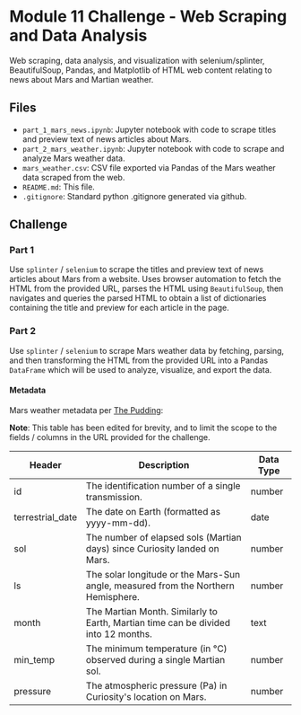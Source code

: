 # Module 11 Challenge - Web Scraping and Data Analysis

Web scraping, data analysis, and visualization with selenium/splinter,
BeautifulSoup, Pandas, and Matplotlib of HTML web content relating to news
about Mars and Martian weather.

## Files

* `part_1_mars_news.ipynb`: Jupyter notebook with code to scrape titles and
  preview text of news articles about Mars.
* `part_2_mars_weather.ipynb`: Jupyter notebook with code to scrape and analyze
  Mars weather data.
* `mars_weather.csv`: CSV file exported via Pandas of the Mars weather data
  scraped from the web.
* `README.md`: This file.
* `.gitignore`: Standard python .gitignore generated via github.

## Challenge

### Part 1

Use `splinter` / `selenium` to scrape the titles and preview text of news
articles about Mars from a website.  Uses browser automation to fetch the HTML
from the provided URL, parses the HTML using `BeautifulSoup`, then navigates and
queries the parsed HTML to obtain a list of dictionaries containing the title
and preview for each article in the page.

### Part 2

Use `splinter` / `selenium` to scrape Mars weather data by fetching, parsing,
and then transforming the HTML from the provided URL into a Pandas `DataFrame`
which will be used to analyze, visualize, and export the data.

#### Metadata

Mars weather metadata per [The Pudding](https://data.world/the-pudding/mars-weather):

**Note**: This table has been edited for brevity, and to limit the scope to the
fields / columns in the URL provided for the challenge.

| Header           | Description                                                                        | Data Type |
| ---------------- | ---------------------------------------------------------------------------------- | --------- |
| id               | The identification number of a single transmission.                                | number    |
| terrestrial_date | The date on Earth (formatted as yyyy-mm-dd).                                       | date      |
| sol              | The number of elapsed sols (Martian days) since Curiosity landed on Mars.          | number    |
| ls               | The solar longitude or the Mars-Sun angle, measured from the Northern Hemisphere.  | number    |
| month            | The Martian Month. Similarly to Earth, Martian time can be divided into 12 months. | text      |
| min_temp         | The minimum temperature (in °C) observed during a single Martian sol.              | number    |
| pressure         | The atmospheric pressure (Pa) in Curiosity's location on Mars.                     | number    |
